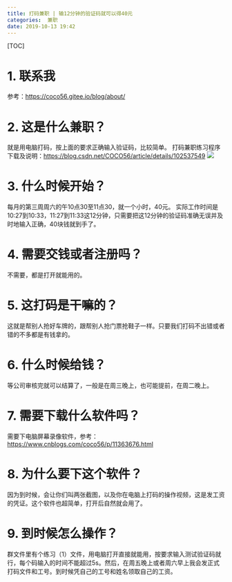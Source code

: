 ```yaml
---
title: 打码兼职 | 输12分钟的验证码就可以得40元
categories:  兼职
date: 2019-10-13 19:42
---
```

[TOC]

# 1. 联系我
参考：https://coco56.gitee.io/blog/about/

# 2. 这是什么兼职？
就是用电脑打码，按上面的要求正确输入验证码，比较简单。
打码兼职练习程序下载及说明：https://blog.csdn.net/COCO56/article/details/102537549
![](https://img-blog.csdnimg.cn/20191013194303953.png?x-oss-process=image/watermark,type_ZmFuZ3poZW5naGVpdGk,shadow_10,text_aHR0cHM6Ly9ibG9nLmNzZG4ubmV0L0NPQ081Ng==,size_16,color_FFFFFF,t_70)

# 3. 什么时候开始？
每月的第三周周六的午10点30至11点30，就一个小时，40元。
实际工作时间是10:27到10:33，11:27到11:33这12分钟，只需要把这12分钟的验证码准确无误并及时地输入正确，40块钱就到手了。

# 4. 需要交钱或者注册吗？
不需要，都是打开就能用的。

# 5. 这打码是干嘛的？
这就是帮别人抢好车牌的，跟帮别人抢门票抢鞋子一样。只要我们打码不出错或者错的不多都是有钱拿的。

# 6. 什么时候给钱？
等公司审核完就可以结算了，一般是在周三晚上，也可能提前，在周二晚上。

# 7. 需要下载什么软件吗？
需要下电脑屏幕录像软件，参考：https://www.cnblogs.com/coco56/p/11363676.html

# 8. 为什么要下这个软件？
因为到时候，会让你们叫两张截图，以及你在电脑上打码的操作视频，这是发工资的凭证。这个软件也超简单，打开后自然就会用了。

# 9. 到时候怎么操作？
群文件里有个练习（1）文件，用电脑打开直接就能用，按要求输入测试验证码就行，每个码输入的时间不能超过5s。然后，在周五晚上或者周六早上我会发正式打码文件和工号。到时候凭自己的工号和姓名领取自己的工资。